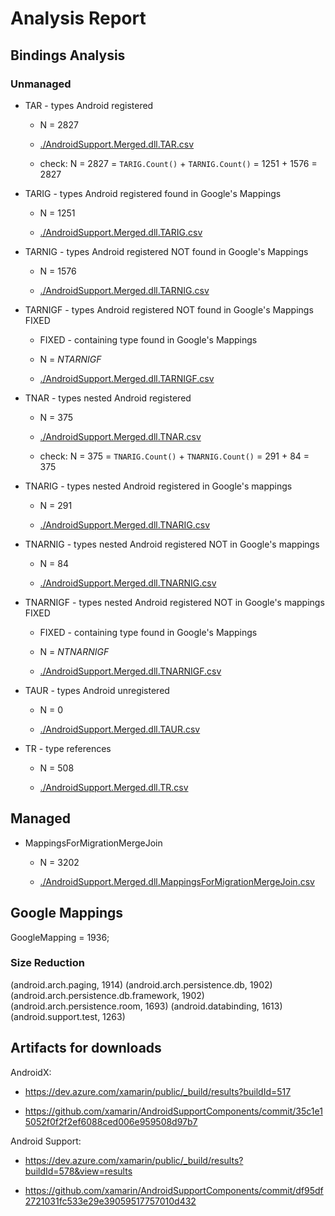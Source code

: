 # Analysis Report

## Bindings Analysis

### Unmanaged 

*   TAR - types Android registered

    *   N = 2827

    *   [./AndroidSupport.Merged.dll.TAR.csv](./AndroidSupport.Merged.dll.TAR.csv)
    
    *   check: N = 2827 = `TARIG.Count()` + `TARNIG.Count()` = 1251 + 1576 = 2827

*   TARIG - types Android registered found in Google's Mappings

    *   N = 1251

    *   [./AndroidSupport.Merged.dll.TARIG.csv](./AndroidSupport.Merged.dll.TARIG.csv)

*   TARNIG - types Android registered NOT found in Google's Mappings

    *   N = 1576

    *   [./AndroidSupport.Merged.dll.TARNIG.csv](./AndroidSupport.Merged.dll.TARNIG.csv)

*   TARNIGF - types Android registered NOT found in Google's Mappings FIXED 

    *   FIXED - containing type found in Google's Mappings

    *   N = $NTARNIGF$

    *   [./AndroidSupport.Merged.dll.TARNIGF.csv](./AndroidSupport.Merged.dll.TARNIGF.csv)

*   TNAR - types nested Android registered

    *   N = 375

    *   [./AndroidSupport.Merged.dll.TNAR.csv](./AndroidSupport.Merged.dll.TNAR.csv)
    
    *   check: N = 375 = `TNARIG.Count()` + `TNARNIG.Count()` = 291 + 84 = 375

*   TNARIG - types nested Android registered in Google\'s mappings

    *   N = 291

    *   [./AndroidSupport.Merged.dll.TNARIG.csv](./AndroidSupport.Merged.dll.TNARIG.csv)
    
*   TNARNIG - types nested Android registered NOT in Google's mappings

    *   N = 84

    *   [./AndroidSupport.Merged.dll.TNARNIG.csv](./AndroidSupport.Merged.dll.TNARNIG.csv)
    
*   TNARNIGF - types nested Android registered NOT in Google's mappings FIXED

    *   FIXED - containing type found in Google's Mappings
    
    *   N = $NTNARNIGF$

    *   [./AndroidSupport.Merged.dll.TNARNIGF.csv](./AndroidSupport.Merged.dll.TNARNIGF.csv)
    
*   TAUR - types Android unregistered 
        
    *   N = 0

    *   [./AndroidSupport.Merged.dll.TAUR.csv](./AndroidSupport.Merged.dll.TAUR.csv)
    
*   TR - type references

    *   N = 508

    *   [./AndroidSupport.Merged.dll.TR.csv](./AndroidSupport.Merged.dll.TR.csv)
    
## Managed 

*   MappingsForMigrationMergeJoin

    *   N = 3202

    *   [./AndroidSupport.Merged.dll.MappingsForMigrationMergeJoin.csv](./AndroidSupport.Merged.dll.MappingsForMigrationMergeJoin.csv)
        
    
## Google Mappings

GoogleMapping = 1936;

### Size Reduction

(android.arch.paging, 1914)
(android.arch.persistence.db, 1902)
(android.arch.persistence.db.framework, 1902)
(android.arch.persistence.room, 1693)
(android.databinding, 1613)
(android.support.test, 1263)


## Artifacts for downloads

AndroidX: 

*   https://dev.azure.com/xamarin/public/_build/results?buildId=517

*   https://github.com/xamarin/AndroidSupportComponents/commit/35c1e15052f0f2f2ef6088ced006e959508d97b7

Android Support: 

*   https://dev.azure.com/xamarin/public/_build/results?buildId=578&view=results

*   https://github.com/xamarin/AndroidSupportComponents/commit/df95df2721031fc533e29e39059517757010d432


